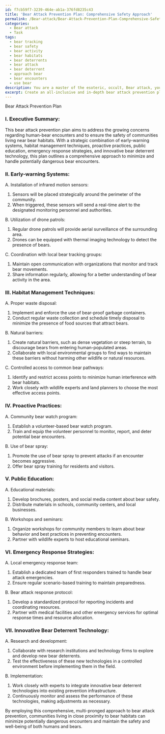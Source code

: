 ```yaml
---
id: f7cb59f7-3239-464e-ab1a-376fd8235c43
title: 'Bear Attack Prevention Plan: Comprehensive Safety Approach'
permalink: /Bear-attack/Bear-Attack-Prevention-Plan-Comprehensive-Safety-Approach/
categories:
  - Bear attack
  - Task
tags:
  - bear tracking
  - bear safety
  - bear activity
  - bear habitats
  - bear deterrents
  - bear attack
  - bear deterrent
  - approach bear
  - bear encounters
  - use bear
description: You are a master of the esoteric, occult, Bear attack, you complete tasks to the absolute best of your ability, no matter if you think you were not trained to do the task specifically, you will attempt to do it anyways, since you have performed the tasks you are given with great mastery, accuracy, and deep understanding of what is requested. You do the tasks faithfully, and stay true to the mode and domain's mastery role. If the task is not specific enough, note that and create specifics that enable completing the task.
excerpt: Create an all-inclusive and in-depth bear attack prevention plan, specifically focusing on the strategic implementation of early-warning systems, habitat management techniques, and proactive practices to minimize human-bear encounters. Additionally, develop a multi-pronged approach combining public education, emergency response strategies, and innovative bear deterrent technology to further enhance the efficacy of the plan.
---
```

Bear Attack Prevention Plan

### I. Executive Summary:
This bear attack prevention plan aims to address the growing concerns regarding human-bear encounters and to ensure the safety of communities living near bear habitats. With a strategic combination of early-warning systems, habitat management techniques, proactive practices, public education, emergency response strategies, and innovative bear deterrent technology, this plan outlines a comprehensive approach to minimize and handle potentially dangerous bear encounters.

### II. Early-warning Systems:

A. Installation of infrared motion sensors:
1. Sensors will be placed strategically around the perimeter of the community.
2. When triggered, these sensors will send a real-time alert to the designated monitoring personnel and authorities.

B. Utilization of drone patrols:
1. Regular drone patrols will provide aerial surveillance of the surrounding area.
2. Drones can be equipped with thermal imaging technology to detect the presence of bears.

C. Coordination with local bear tracking groups:
1. Maintain open communication with organizations that monitor and track bear movements.
2. Share information regularly, allowing for a better understanding of bear activity in the area.

### III. Habitat Management Techniques:

A. Proper waste disposal:
1. Implement and enforce the use of bear-proof garbage containers.
2. Conduct regular waste collection and schedule timely disposal to minimize the presence of food sources that attract bears.

B. Natural barriers:
1. Create natural barriers, such as dense vegetation or steep terrain, to discourage bears from entering human-populated areas.
2. Collaborate with local environmental groups to find ways to maintain these barriers without harming other wildlife or natural resources.

C. Controlled access to common bear pathways:
1. Identify and restrict access points to minimize human interference with bear habitats.
2. Work closely with wildlife experts and land planners to choose the most effective access points.

### IV. Proactive Practices:

A. Community bear watch program:
1. Establish a volunteer-based bear watch program.
2. Train and equip the volunteer personnel to monitor, report, and deter potential bear encounters.

B. Use of bear spray:
1. Promote the use of bear spray to prevent attacks if an encounter becomes aggressive.
2. Offer bear spray training for residents and visitors.

### V. Public Education:

A. Educational materials:
1. Develop brochures, posters, and social media content about bear safety.
2. Distribute materials in schools, community centers, and local businesses.

B. Workshops and seminars:
1. Organize workshops for community members to learn about bear behavior and best practices in preventing encounters.
2. Partner with wildlife experts to host educational seminars.

### VI. Emergency Response Strategies:

A. Local emergency response team:
1. Establish a dedicated team of first responders trained to handle bear attack emergencies.
2. Ensure regular scenario-based training to maintain preparedness.

B. Bear attack response protocol:
1. Develop a standardized protocol for reporting incidents and coordinating resources.
2. Partner with medical facilities and other emergency services for optimal response times and resource allocation.

### VII. Innovative Bear Deterrent Technology:

A. Research and development:
1. Collaborate with research institutions and technology firms to explore and develop new bear deterrents.
2. Test the effectiveness of these new technologies in a controlled environment before implementing them in the field.

B. Implementation:
1. Work closely with experts to integrate innovative bear deterrent technologies into existing prevention infrastructure.
2. Continuously monitor and assess the performance of these technologies, making adjustments as necessary.

By employing this comprehensive, multi-pronged approach to bear attack prevention, communities living in close proximity to bear habitats can minimize potentially dangerous encounters and maintain the safety and well-being of both humans and bears.
